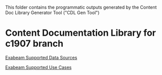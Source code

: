 
This folder contains the programmatic outputs generated by the Content Doc Library Generator Tool ("CDL Gen Tool")


# Content Documentation Library for c1907 branch



[Exabeam Supported Data Sources](Exabeam%20Data%20Sources.md)

[Exabeam Supported Use Cases](Exabeam%20Use%20Cases.md)

